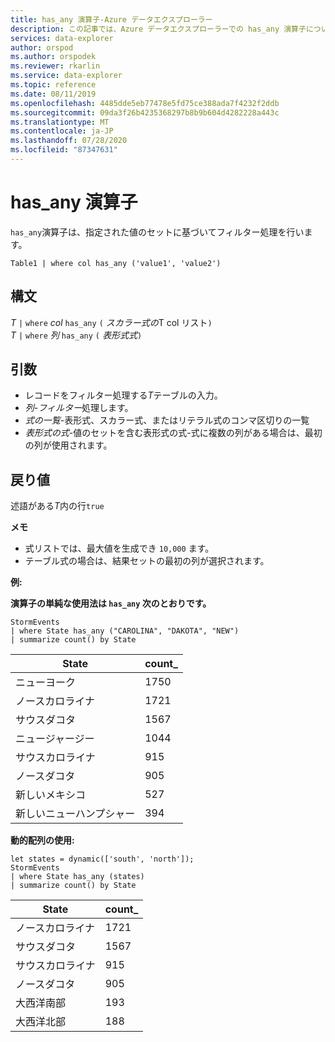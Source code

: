 ```yaml
---
title: has_any 演算子-Azure データエクスプローラー
description: この記事では、Azure データエクスプローラーでの has_any 演算子について説明します。
services: data-explorer
author: orspod
ms.author: orspodek
ms.reviewer: rkarlin
ms.service: data-explorer
ms.topic: reference
ms.date: 08/11/2019
ms.openlocfilehash: 4485dde5eb77478e5fd75ce388ada7f4232f2ddb
ms.sourcegitcommit: 09da3f26b4235368297b8b9b604d4282228a443c
ms.translationtype: MT
ms.contentlocale: ja-JP
ms.lasthandoff: 07/28/2020
ms.locfileid: "87347631"
---
```

# <a name="has_any-operator"></a>has_any 演算子

`has_any`演算子は、指定された値のセットに基づいてフィルター処理を行います。

```kusto
Table1 | where col has_any ('value1', 'value2')
```

## <a name="syntax"></a>構文

*T* `|` `where` *col* `has_any` `(` *スカラー式の*T col リスト`)`   
*T* `|` `where` *列* `has_any` `(` *表形式式*`)`   
 
## <a name="arguments"></a>引数

* レコードをフィルター処理する*T*テーブルの入力。
* *列-フィルター*処理します。
* *式の一覧*-表形式、スカラー式、またはリテラル式のコンマ区切りの一覧  
* *表形式の式*-値のセットを含む表形式の式-式に複数の列がある場合は、最初の列が使用されます。

## <a name="returns"></a>戻り値

述語がある*T*内の行`true`

**メモ**

* 式リストでは、最大値を生成でき `10,000` ます。    
* テーブル式の場合は、結果セットの最初の列が選択されます。   

**例:**  

**演算子の単純な使用法は `has_any` 次のとおりです。**  

<!-- csl: https://help.kusto.windows.net/Samples -->
```kusto
StormEvents 
| where State has_any ("CAROLINA", "DAKOTA", "NEW") 
| summarize count() by State
```

|State|count_|
|---|---|
|ニューヨーク|1750|
|ノースカロライナ|1721|
|サウスダコタ|1567|
|ニュージャージー|1044|
|サウスカロライナ|915|
|ノースダコタ|905|
|新しいメキシコ|527|
|新しいニューハンプシャー|394|


**動的配列の使用:**

<!-- csl: https://help.kusto.windows.net/Samples -->
```kusto
let states = dynamic(['south', 'north']);
StormEvents 
| where State has_any (states)
| summarize count() by State
```

|State|count_|
|---|---|
|ノースカロライナ|1721|
|サウスダコタ|1567|
|サウスカロライナ|915|
|ノースダコタ|905|
|大西洋南部|193|
|大西洋北部|188|
